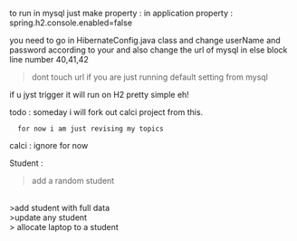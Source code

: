 to run in mysql just make property : in application property : spring.h2.console.enabled=false

you need to go in HibernateConfig.java class and change userName and password according to your and also change the url of mysql in else block line number 40,41,42 
>dont touch url if you are just running default setting from mysql

if u jyst trigger it will run on H2 pretty simple eh!

todo : someday i will fork out calci project from this.

      for now i am just revising my topics


calci : ignore for now 

Student : 
>add a random student
<br/>
>add student with full data
<br/>
>update any student
<br/>
> allocate laptop to a student
<br/>